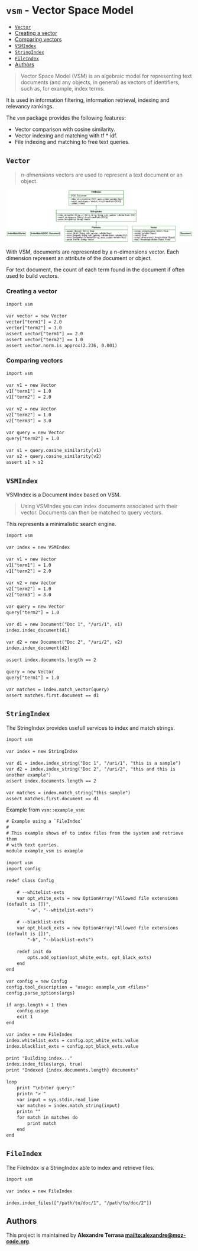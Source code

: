 # `vsm` - Vector Space Model

* [`Vector`](#`Vector`)
* [Creating a vector](#Creating-a-vector)
* [Comparing vectors](#Comparing-vectors)
* [`VSMIndex`](#`VSMIndex`)
* [`StringIndex`](#`StringIndex`)
* [`FileIndex`](#`FileIndex`)
* [Authors](#Authors)

> Vector Space Model (VSM) is an algebraic model for representing text documents
> (and any objects, in general) as vectors of identifiers, such as, for example,
> index terms.

It is used in information filtering, information retrieval, indexing and
relevancy rankings.

The `vsm` package provides the following features:

* Vector comparison with cosine similarity.
* Vector indexing and matching with tf * idf.
* File indexing and matching to free text queries.

## `Vector`

> *n-dimensions* vectors are used to represent a text document or an object.

![Diagram for `vsm`](uml-vsm.svg)

With VSM, documents are represented by a n-dimensions vector.
Each dimension represent an attribute of the document or object.

For text document, the count of each term found in the document if often used to
build vectors.

### Creating a vector

~~~
import vsm

var vector = new Vector
vector["term1"] = 2.0
vector["term2"] = 1.0
assert vector["term1"] == 2.0
assert vector["term2"] == 1.0
assert vector.norm.is_approx(2.236, 0.001)
~~~

### Comparing vectors

~~~
import vsm

var v1 = new Vector
v1["term1"] = 1.0
v1["term2"] = 2.0

var v2 = new Vector
v2["term2"] = 1.0
v2["term3"] = 3.0

var query = new Vector
query["term2"] = 1.0

var s1 = query.cosine_similarity(v1)
var s2 = query.cosine_similarity(v2)
assert s1 > s2
~~~

## `VSMIndex`

VSMIndex is a Document index based on VSM.

> Using VSMIndex you can index documents associated with their vector.
> Documents can then be matched to query vectors.

This represents a minimalistic search engine.

~~~
import vsm

var index = new VSMIndex

var v1 = new Vector
v1["term1"] = 1.0
v1["term2"] = 2.0

var v2 = new Vector
v2["term2"] = 1.0
v2["term3"] = 3.0

var query = new Vector
query["term2"] = 1.0

var d1 = new Document("Doc 1", "/uri/1", v1)
index.index_document(d1)

var d2 = new Document("Doc 2", "/uri/2", v2)
index.index_document(d2)

assert index.documents.length == 2

query = new Vector
query["term1"] = 1.0

var matches = index.match_vector(query)
assert matches.first.document == d1
~~~

## `StringIndex`

The StringIndex provides usefull services to index and match strings.

~~~
import vsm

var index = new StringIndex

var d1 = index.index_string("Doc 1", "/uri/1", "this is a sample")
var d2 = index.index_string("Doc 2", "/uri/2", "this and this is another example")
assert index.documents.length == 2

var matches = index.match_string("this sample")
assert matches.first.document == d1
~~~

Example from `vsm::example_vsm`:

~~~
# Example using a `FileIndex`
#
# This example shows of to index files from the system and retrieve them
# with text queries.
module example_vsm is example

import vsm
import config

redef class Config

	# --whitelist-exts
	var opt_white_exts = new OptionArray("Allowed file extensions (default is [])",
		"-w", "--whitelist-exts")

	# --blacklist-exts
	var opt_black_exts = new OptionArray("Allowed file extensions (default is [])",
		"-b", "--blacklist-exts")

	redef init do
		opts.add_option(opt_white_exts, opt_black_exts)
	end
end

var config = new Config
config.tool_description = "usage: example_vsm <files>"
config.parse_options(args)

if args.length < 1 then
	config.usage
	exit 1
end

var index = new FileIndex
index.whitelist_exts = config.opt_white_exts.value
index.blacklist_exts = config.opt_black_exts.value

print "Building index..."
index.index_files(args, true)
print "Indexed {index.documents.length} documents"

loop
	print "\nEnter query:"
	printn "> "
	var input = sys.stdin.read_line
	var matches = index.match_string(input)
	printn ""
	for match in matches do
		print match
	end
end
~~~

## `FileIndex`

The FileIndex is a StringIndex able to index and retrieve files.

~~~nit
import vsm

var index = new FileIndex

index.index_files(["/path/to/doc/1", "/path/to/doc/2"])
~~~

## Authors

This project is maintained by **Alexandre Terrasa <mailto:alexandre@moz-code.org>**.
